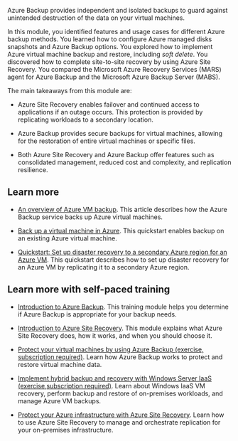 Azure Backup provides independent and isolated backups to guard against unintended destruction of the data on your virtual machines.

In this module, you identified features and usage cases for different Azure backup methods. You learned how to configure Azure managed disks snapshots and Azure Backup options. You explored how to implement Azure virtual machine backup and restore, including _soft delete_. You discovered how to complete site-to-site recovery by using Azure Site Recovery. You compared the Microsoft Azure Recovery Services (MARS) agent for Azure Backup and the Microsoft Azure Backup Server (MABS).

The main takeaways from this module are:

- Azure Site Recovery enables failover and continued access to applications if an outage occurs. This protection is provided by replicating workloads to a secondary location.

- Azure Backup provides secure backups for virtual machines, allowing for the restoration of entire virtual machines or specific files.

- Both Azure Site Recovery and Azure Backup offer features such as consolidated management, reduced cost and complexity, and replication resilience.

## Learn more

- [An overview of Azure VM backup](/azure/backup/backup-azure-vms-introduction). This article describes how the Azure Backup service backs up Azure virtual machines.

- [Back up a virtual machine in Azure](/azure/backup/quick-backup-vm-portal). This quickstart enables backup on an existing Azure virtual machine. 

- [Quickstart: Set up disaster recovery to a secondary Azure region for an Azure VM](/azure/site-recovery/azure-to-azure-quickstart). This quickstart describes how to set up disaster recovery for an Azure VM by replicating it to a secondary Azure region. 


## Learn more with self-paced training

- [Introduction to Azure Backup](/training/modules/intro-to-azure-backup/). This training module helps you determine if Azure Backup is appropriate for your backup needs. 

- [Introduction to Azure Site Recovery](/training/modules//intro-to-azure-site-recovery). This module explains what Azure Site Recovery does, how it works, and when you should choose it. 

- [Protect your virtual machines by using Azure Backup (exercise, subscription required)](/training/modules/protect-virtual-machines-with-azure-backup/). Learn how Azure Backup works to protect and restore virtual machine data. 

- [Implement hybrid backup and recovery with Windows Server IaaS (exercise,subscription required)](/training/modules/implement-hybrid-backup-recovery-windows-server-iaas/). Learn about Windows IaaS VM recovery, perform backup and restore of on-premises workloads, and manage Azure VM backups.

- [Protect your Azure infrastructure with Azure Site Recovery](/training/modules/protect-infrastructure-with-site-recovery/). Learn how to use Azure Site Recovery to manage and orchestrate replication for your on-premises infrastructure. 